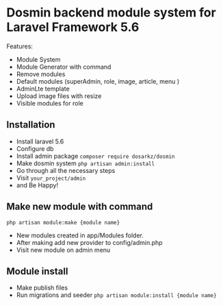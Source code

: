 # Dosmin backend module system for Laravel Framework 5.6
Features:
- Module System
- Module Generator with command
- Remove modules
- Default modules (superAdmin, role, image, article, menu )
- AdminLte template
- Upload image files with resize
- Visible modules for role

## Installation

- Install laravel 5.6
- Configure db
- Install admin package
`composer require dosarkz/dosmin`
- Make dosmin system
`php artisan admin:install`
- Go through all the necessary steps
- Visit `your_project/admin`
- and Be Happy!


## Make new module with command
`php artisan module:make {module name}`
- New modules created in app/Modules folder.
- After making add new provider to config/admin.php
- Visit new module on admin menu
## Module install 
- Make publish files
- Run migrations and seeder 
`php artisan module:install {module name}`
